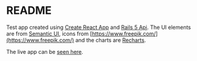 # README

Test app created using [Create React App](https://github.com/facebook/create-react-app) and [Rails 5 Api](http://rubyonrails.org/).
The UI elements are from [Semantic UI](https://semantic-ui.com/), icons from [https://www.freepik.com/](https://www.freepik.com/) and the charts are [Recharts](http://recharts.org/en-US/).

The live app can be [seen here](https://vast-ravine-72640.herokuapp.com).



